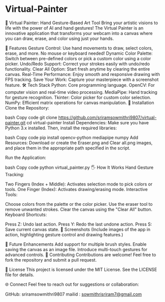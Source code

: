 # Virtual-Painter

🎨 Virtual Painter: Hand Gesture-Based Art Tool
Bring your artistic visions to life with the power of AI and hand gestures! The Virtual Painter is an innovative application that transforms your webcam into a canvas where you can draw, erase, and color using just your hands.

🌟 Features
Gesture Control: Use hand movements to draw, select colors, erase, and more. No mouse or keyboard needed!
Dynamic Color Palette: Switch between pre-defined colors or pick a custom color using a color picker.
Undo/Redo Support: Correct your strokes easily with undo/redo functionality.
Clear All Option: Start fresh anytime by clearing the entire canvas.
Real-Time Performance: Enjoy smooth and responsive drawing with FPS tracking.
Save Your Work: Capture your masterpiece with a screenshot feature.
🛠️ Tech Stack
Python: Core programming language.
OpenCV: For computer vision and real-time video processing.
MediaPipe: Hand tracking for gesture recognition.
Tkinter: Color picker for custom color selection.
NumPy: Efficient matrix operations for canvas manipulation.
📂 Installation
Clone the Repository:

bash
Copy code
git clone https://github.com/sriramsowmithri9807/virtual-painter.git
cd virtual-painter
Install Dependencies: Make sure you have Python 3.x installed. Then, install the required libraries:

bash
Copy code
pip install opencv-python mediapipe numpy
Add Resources: Download or create the Eraser.png and Clear all.png images, and place them in the appropriate path specified in the script.

Run the Application:

bash
Copy code
python virtual_painter.py
🖐️ How It Works
Hand Gesture Tracking:

Two Fingers (Index + Middle): Activates selection mode to pick colors or tools.
One Finger (Index): Activates drawing/erasing mode.
Interactive Tools:

Choose colors from the palette or the color picker.
Use the eraser tool to remove unwanted strokes.
Clear the canvas using the "Clear All" button.
Keyboard Shortcuts:

Press Z: Undo last action.
Press Y: Redo the last undone action.
Press S: Save current canvas state.
📸 Screenshots
(Include images of the app in action, highlighting gesture control and drawing features.)

🚀 Future Enhancements
Add support for multiple brush styles.
Enable saving the canvas as an image file.
Introduce multi-touch gestures for advanced controls.
🤝 Contributing
Contributions are welcome! Feel free to fork the repository and submit a pull request.

📝 License
This project is licensed under the MIT License. See the LICENSE file for details.

🌐 Connect
Feel free to reach out for suggestions or collaboration:

GitHub: sriramsowmithri9807
mailid : sowmithrisriram7@gmail.com
